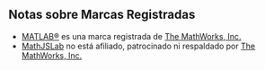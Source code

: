 ## Notas sobre Marcas Registradas

- [MATLAB&reg;](https://www.mathworks.com/products/matlab.html) es una marca registrada de [The MathWorks, Inc.](https://www.mathworks.com/)
- [MathJSLab](https://mathjslab.com/) no está afiliado, patrocinado ni respaldado por [The MathWorks, Inc.](https://www.mathworks.com/)